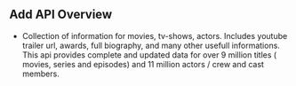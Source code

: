 ## Add API Overview

- Collection of information for movies, tv-shows, actors. Includes youtube trailer url, awards, full biography, and many other usefull informations. <br> This api provides complete and updated data for over 9 million titles ( movies, series and episodes) and 11 million actors / crew and cast members.
